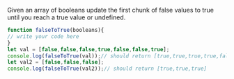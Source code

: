 Given an array of booleans update the first chunk of false values to true until you reach a true value or undefined.


```js
function falseToTrue(booleans){
// write your code here
}
let val = [false,false,false,true,false,false,true];
console.log(falseToTrue(val));// should return [true,true,true,true,false,false,true]
let val2 = [false,false,false];
console.log(falseToTrue(val2));// should return [true,true,true]
```
